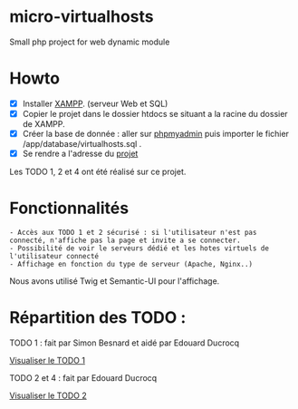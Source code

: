 # micro-virtualhosts
Small php project for web dynamic module

# Howto

- [x] Installer [XAMPP](https://www.apachefriends.org/fr/index.html). (serveur Web et SQL)
- [x] Copier le projet dans le dossier htdocs se situant a la racine du dossier de XAMPP.
- [x] Créer la base de donnée : aller sur [phpmyadmin](http://127.0.0.1/phpmyadmin/server_import.php?db=) puis importer le fichier /app/database/virtualhosts.sql .
- [x] Se rendre a l'adresse du [projet](http://127.0.0.1/micro-virtualhosts/)

Les TODO 1, 2 et 4 ont été réalisé sur ce projet.

# Fonctionnalités

    - Accès aux TODO 1 et 2 sécurisé : si l'utilisateur n'est pas connecté, n'affiche pas la page et invite a se connecter.
    - Possibilité de voir le serveurs dédié et les hotes virtuels de l'utilisateur connecté 
    - Affichage en fonction du type de serveur (Apache, Nginx..)
   
Nous avons utilisé Twig et Semantic-UI pour l'affichage.


# Répartition des TODO : 

TODO 1 : fait par Simon Besnard et aidé par Edouard Ducrocq

[Visualiser le TODO 1](http://127.0.0.1/micro-virtualhosts/my)


TODO 2 et 4 : fait par Edouard Ducrocq

[Visualiser le TODO 2](http://127.0.0.1/micro-virtualhosts/display/host/1)




